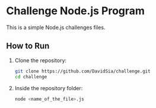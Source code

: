 # Challenge Node.js Program

This is a simple Node.js challenges files.

## How to Run

1. Clone the repository:

   ```bash
   git clone https://github.com/DavidSia/challenge.git
   cd challenge

2. Inside the repository folder:
   ```bash
   node <name_of_the_file>.js